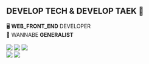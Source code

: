 ﻿## DEVELOP TECH & DEVELOP TAEK 🫡

🖥️ <b>WEB_FRONT_END</b> DEVELOPER
<br>
🤜 WANNABE <b>GENERALIST</b>
<br>
<br>
<img src="https://img.shields.io/badge/javascript-F7DF1E?style=for-the-badge&logo=JavaScript&logoColor=000000"/>
<img src="https://img.shields.io/badge/typescript-3178C6?style=for-the-badge&logo=TypeScript&logoColor=ffffff"/>
<img src="https://img.shields.io/badge/react-61DAFB?style=for-the-badge&logo=React&logoColor=000000"/>
<br>
<img src="https://img.shields.io/badge/node.js-339933?style=for-the-badge&logo=Node.js&logoColor=ffffff"/>
<img src="https://img.shields.io/badge/express-000000?style=for-the-badge&logo=Express&logoColor=ffffff"/>
